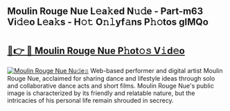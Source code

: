 ## Moulin Rouge Nue L𝚎a𝚔ed N𝚞𝚍e - Part-m63 Vi𝚍𝚎o L𝚎a𝚔s - H𝚘𝚝 O𝚗𝚕yf𝚊ns P𝚑𝚘tos gIMQo

# <h2><a href="http://kf3vdq.oniu.top/?m=Moulin+Rouge+Nue">🔗👉 🔴 Moulin Rouge Nue P𝚑ot𝚘𝚜 V𝚒d𝚎o</a></h2>

[![Moulin Rouge Nue Nu𝚍e𝚜](https://i.imgur.com/0qMVB7G.gif)](http://kf3vdq.oniu.top/?m=Moulin+Rouge+Nue)
Web-based performer and digital artist Moulin Rouge Nue, acclaimed for sharing dance and lifestyle ideas through solo and collaborative dance acts and short films. Moulin Rouge Nue's public image is characterized by its friendly and relatable nature, but the intricacies of his personal life remain shrouded in secrecy.  
